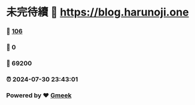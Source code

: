 # 未完待續 :link: https://blog.harunoji.one 
### :page_facing_up: [106](https://blog.harunoji.one/tag.html) 
### :speech_balloon: 0 
### :hibiscus: 69200 
### :alarm_clock: 2024-07-30 23:43:01 
### Powered by :heart: [Gmeek](https://github.com/Meekdai/Gmeek)

